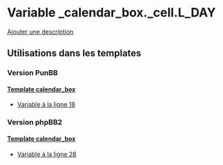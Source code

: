 # Variable _calendar_box._cell.L_DAY
[Ajouter une description](https://fa-tvars.appspot.com/var/_calendar_box._cell.L_DAY)

## Utilisations dans les templates

### Version PunBB

#### [Template calendar_box](punbb/calendar_box.md)
* [Variable &agrave; la ligne 18](../punbb/calendar_box.tpl#L18)

### Version phpBB2

#### [Template calendar_box](subsilver/calendar_box.md)
* [Variable &agrave; la ligne 28](../subsilver/calendar_box.tpl#L28)